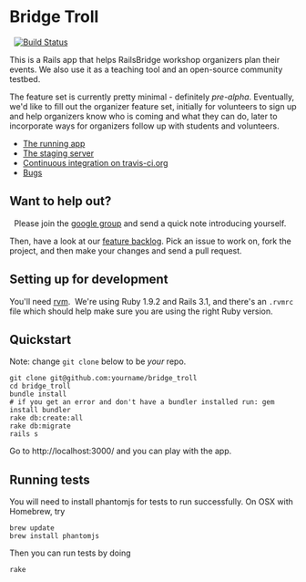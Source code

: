# Bridge Troll

 
[![Build Status](https://secure.travis-ci.org/railsbridge/bridge_troll.png)](http://travis-ci.org/railsbridge/bridge_troll)
 

This is a Rails app that helps RailsBridge workshop organizers plan their events. We also use it as a teaching tool and an open-source community testbed. 
 

The feature set is currently pretty minimal - definitely *pre-alpha*. Eventually, we'd like to fill out the organizer feature set, initially for volunteers to sign up and help organizers know who is coming and what they can do, later to incorporate ways for organizers follow up with students and volunteers.
 

* [The running app](http://bridgetroll.herokuapp.com/)
* [The staging server](http://bridgetroll-staging.herokuapp.com/)
* [Continuous integration on travis-ci.org](http://travis-ci.org/railsbridge/bridge_troll)
* [Bugs](http://github.com/railsbridge/bridge_troll/issues)
 

## Want to help out?

 
Please join the [google group](https://groups.google.com/forum/?fromgroups#!forum/bridge-troll) and send a quick note introducing yourself.
 

Then, have a look at our [feature backlog](https://www.pivotaltracker.com/projects/608983). Pick an issue to work on, fork the project, and then make your changes and send a pull request.
 

## Setting up for development


You'll need [rvm](http://rvm.beginrescueend.com).  We're using Ruby 1.9.2 and Rails 3.1, and there's an `.rvmrc` file which should help make sure you are using the right Ruby version.


## Quickstart

Note: change `git clone` below to be *your* repo.

```
git clone git@github.com:yourname/bridge_troll
cd bridge_troll
bundle install
# if you get an error and don't have a bundler installed run: gem install bundler
rake db:create:all
rake db:migrate
rails s
```

Go to http://localhost:3000/ and you can play with the app.

## Running tests

You will need to install phantomjs for tests to run successfully. On OSX with Homebrew, try
```
brew update
brew install phantomjs
```

Then you can run tests by doing
```
rake
```

